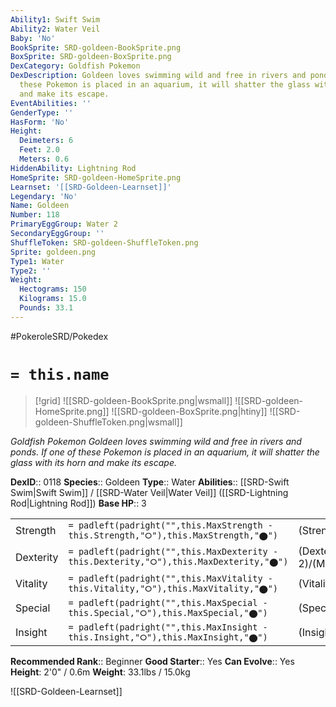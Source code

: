 ```yaml
---
Ability1: Swift Swim
Ability2: Water Veil
Baby: 'No'
BookSprite: SRD-goldeen-BookSprite.png
BoxSprite: SRD-goldeen-BoxSprite.png
DexCategory: Goldfish Pokemon
DexDescription: Goldeen loves swimming wild and free in rivers and ponds. If one of
  these Pokemon is placed in an aquarium, it will shatter the glass with its horn
  and make its escape.
EventAbilities: ''
GenderType: ''
HasForm: 'No'
Height:
  Deimeters: 6
  Feet: 2.0
  Meters: 0.6
HiddenAbility: Lightning Rod
HomeSprite: SRD-goldeen-HomeSprite.png
Learnset: '[[SRD-Goldeen-Learnset]]'
Legendary: 'No'
Name: Goldeen
Number: 118
PrimaryEggGroup: Water 2
SecondaryEggGroup: ''
ShuffleToken: SRD-goldeen-ShuffleToken.png
Sprite: goldeen.png
Type1: Water
Type2: ''
Weight:
  Hectograms: 150
  Kilograms: 15.0
  Pounds: 33.1
---
```


#PokeroleSRD/Pokedex

# `= this.name`

> [!grid]
> ![[SRD-goldeen-BookSprite.png|wsmall]]
> ![[SRD-goldeen-HomeSprite.png]]
> ![[SRD-goldeen-BoxSprite.png|htiny]]
> ![[SRD-goldeen-ShuffleToken.png|wsmall]]


*Goldfish Pokemon*
*Goldeen loves swimming wild and free in rivers and ponds. If one of these Pokemon is placed in an aquarium, it will shatter the glass with its horn and make its escape.*

**DexID**:: 0118
**Species**:: Goldeen
**Type**:: Water
**Abilities**:: [[SRD-Swift Swim|Swift Swim]] / [[SRD-Water Veil|Water Veil]] ([[SRD-Lightning Rod|Lightning Rod]])
**Base HP**:: 3

|           |                                                                                        |                                          |
| --------- | -------------------------------------------------------------------------------------- | ---------------------------------------- |
| Strength  | `= padleft(padright("",this.MaxStrength - this.Strength,"⭘"),this.MaxStrength,"⬤")`    | (Strength::2)/(MaxStrength::4)   |
| Dexterity | `= padleft(padright("",this.MaxDexterity - this.Dexterity,"⭘"),this.MaxDexterity,"⬤")` | (Dexterity:: 2)/(MaxDexterity::4) |
| Vitality  | `= padleft(padright("",this.MaxVitality - this.Vitality,"⭘"),this.MaxVitality,"⬤")`    | (Vitality::2)/(MaxVitality::4)   |
| Special   | `= padleft(padright("",this.MaxSpecial - this.Special,"⭘"),this.MaxSpecial,"⬤")`       | (Special::1)/(MaxSpecial::3)     |
| Insight   | `= padleft(padright("",this.MaxInsight - this.Insight,"⭘"),this.MaxInsight,"⬤")`       | (Insight::2)/(MaxInsight::4)     |


**Recommended Rank**:: Beginner
**Good Starter**:: Yes
**Can Evolve**:: Yes
**Height**: 2'0" / 0.6m
**Weight**: 33.1lbs / 15.0kg

![[SRD-Goldeen-Learnset]]